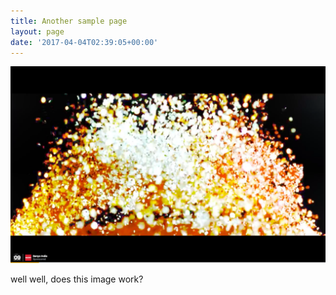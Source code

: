 ```yaml
---
title: Another sample page
layout: page
date: '2017-04-04T02:39:05+00:00'
---
```

![](/assets/images/Screen%20Shot%202017-02-24%20at%2011.41.21%20AM-1.png)




well well, does this image work?